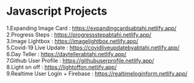 # Javascript Projects

1.Expanding Image Card : https://expandingcardsabtahi.netlify.app/  <br>
2.Progress Steps : https://progressstepabtahi.netlify.app/ <br>
3.Image Lightbox : https://imagelightbox.netlify.app/ <br>
5.Covid-19 Live Update : https://covidliveupdatebyabtahi.netlify.app/  <br>
6.Day Teller : https://daytellerabtahi.netlify.app/ <br>
7.Github User Profile : https://githubuserprofile.netlify.app/ <br>
8.Light on off : https://lightoffon.netlify.app/   <br>
9.Realtime User Login + Firebase : https://realtimeloginform.netlify.app/
